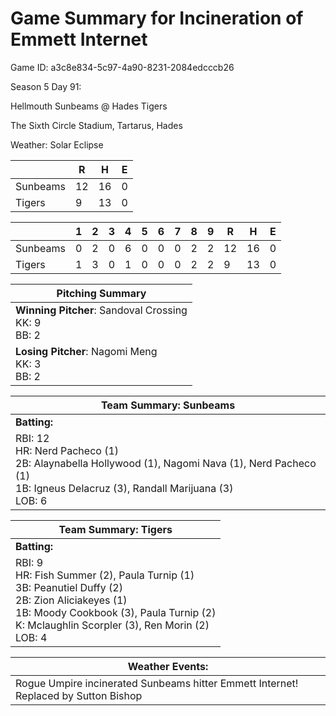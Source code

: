 # Game Summary for Incineration of Emmett Internet

Game ID: a3c8e834-5c97-4a90-8231-2084edcccb26

Season 5 Day 91:

Hellmouth Sunbeams @ Hades Tigers

The Sixth Circle Stadium, Tartarus, Hades

Weather: Solar Eclipse



|  | R | H | E |
| --- | --- | --- | --- |
| Sunbeams |  12 |  16 |   0 | 
| Tigers |   9 |  13 |   0 | 


|  |   1 |   2 |   3 |   4 |   5 |   6 |   7 |   8 |   9 |  R | H | E |
| --- | --- | --- | --- | --- | --- | --- | --- | --- | --- | --- | --- | --- |
| Sunbeams |   0 |   2 |   0 |   6 |   0 |   0 |   0 |   2 |   2 |  12 |  16 |   0 | 
| Tigers |   1 |   3 |   0 |   1 |   0 |   0 |   0 |   2 |   2 |   9 |  13 |   0 | 


| Pitching Summary |
| --- |
| **Winning Pitcher**: Sandoval Crossing<br />KK: 9<br />BB: 2 |
| **Losing Pitcher**: Nagomi Meng<br />KK: 3<br />BB: 2 |


| Team Summary: Sunbeams |
| --- |
| **Batting:** |
| RBI: 12 <br />HR: Nerd Pacheco (1) <br />2B: Alaynabella Hollywood (1), Nagomi Nava (1), Nerd Pacheco (1) <br />1B: Igneus Delacruz (3), Randall Marijuana (3) <br />LOB: 6 |

| Team Summary: Tigers |
| --- |
| **Batting:** |
| RBI: 9 <br />HR: Fish Summer (2), Paula Turnip (1) <br />3B: Peanutiel Duffy (2) <br />2B: Zion Aliciakeyes (1) <br />1B: Moody Cookbook (3), Paula Turnip (2) <br />K: Mclaughlin Scorpler (3), Ren Morin (2) <br />LOB: 4 |


| **Weather Events:** |
| --- |
| Rogue Umpire incinerated Sunbeams hitter Emmett Internet! Replaced by Sutton Bishop |

